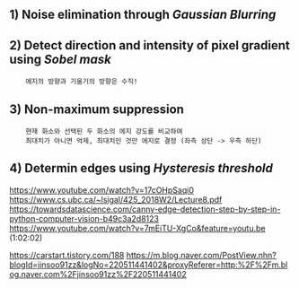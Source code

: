 ## 1) Noise elimination through *Gaussian Blurring*
## 2) Detect direction and intensity of pixel gradient using *Sobel mask*
        에지의 방향과 기울기의 방향은 수직!
## 3) Non-maximum suppression
        현재 화소와 선택된 두 화소의 에지 강도를 비교하여
        최대치가 아니면 억제, 최대치인 것만 에지로 결정 (좌측 상단 -> 우측 하단)
        
## 4) Determin edges using *Hysteresis threshold*

https://www.youtube.com/watch?v=17cOHpSaqi0   
https://www.cs.ubc.ca/~lsigal/425_2018W2/Lecture8.pdf   
https://towardsdatascience.com/canny-edge-detection-step-by-step-in-python-computer-vision-b49c3a2d8123   
https://www.youtube.com/watch?v=7mEiTU-XgCo&feature=youtu.be (1:02:02)

https://carstart.tistory.com/188
https://m.blog.naver.com/PostView.nhn?blogId=jinsoo91zz&logNo=220511441402&proxyReferer=http:%2F%2Fm.blog.naver.com%2Fjinsoo91zz%2F220511441402
